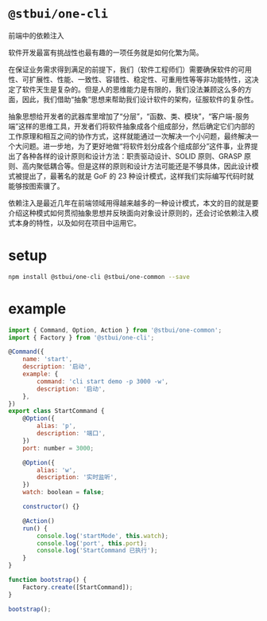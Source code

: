 # `@stbui/one-cli`

前端中的依赖注入

软件开发最富有挑战性也最有趣的一项任务就是如何化繁为简。

在保证业务需求得到满足的前提下，我们（软件工程师们）需要确保软件的可用性、可扩展性、性能、一致性、容错性、稳定性、可重用性等等非功能特性，这决定了软件天生是复杂的。但是人的思维能力是有限的，我们没法兼顾这么多的方面，因此，我们借助“抽象”思想来帮助我们设计软件的架构，征服软件的复杂性。

抽象思想给开发者的武器库里增加了“分层”，“函数、类、模块”，“客户端-服务端”这样的思维工具，开发者们将软件抽象成各个组成部分，然后确定它们内部的工作原理和相互之间的协作方式，这样就能通过一次解决一个小问题，最终解决一个大问题。进一步地，为了更好地做“将软件划分成各个组成部分”这件事，业界提出了各种各样的设计原则和设计方法：职责驱动设计、SOLID 原则、GRASP 原则、高内聚低耦合等。但是这样的原则和设计方法可能还是不够具体，因此设计模式被提出了，最著名的就是 GoF 的 23 种设计模式，这样我们实际编写代码时就能够按图索骥了。

依赖注入是最近几年在前端领域用得越来越多的一种设计模式，本文的目的就是要介绍这种模式如何贯彻抽象思想并反映面向对象设计原则的，还会讨论依赖注入模式本身的特性，以及如何在项目中运用它。

# setup

```bash
npm install @stbui/one-cli @stbui/one-common --save
```

# example

```js
import { Command, Option, Action } from '@stbui/one-common';
import { Factory } from '@stbui/one-cli';

@Command({
    name: 'start',
    description: '启动',
    example: {
        command: 'cli start demo -p 3000 -w',
        description: '启动',
    },
})
export class StartCommand {
    @Option({
        alias: 'p',
        description: '端口',
    })
    port: number = 3000;

    @Option({
        alias: 'w',
        description: '实时监听',
    })
    watch: boolean = false;

    constructor() {}

    @Action()
    run() {
        console.log('startMode', this.watch);
        console.log('port', this.port);
        console.log('StartCommand 已执行');
    }
}

function bootstrap() {
    Factory.create([StartCommand]);
}

bootstrap();
```
